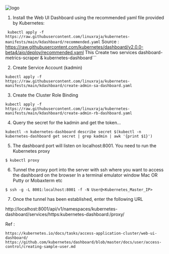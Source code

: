 ![logo](https://cloudwwh.com/wp-content/uploads/2019/10/cropped-logo-3.png)

1) Install the Web UI Dashboard using the recommended yaml file provided by Kubernetes:

``` kubectl apply -f https://raw.githubusercontent.com/linuxraja/kubernetes-manifests/main/kdashboard/recommended.yaml```
    Source :  https://raw.githubusercontent.com/kubernetes/dashboard/v2.0.0-beta4/aio/deploy/recommended.yaml
    This Create two services dashboard-metrics-scraper & kubernetes-dashboard```
        

2) Create Service Account (kadmin)

```
kubectl apply -f https://raw.githubusercontent.com/linuxraja/kubernetes-manifests/main/kdashboard/create-admin-sa-dashboard.yaml   
```

3) Create the Cluster Role Binding 

```
kubectl apply -f https://raw.githubusercontent.com/linuxraja/kubernetes-manifests/main/kdashboard/create-admin-rb-dashboard.yaml
```

4) Query the secret for the kadmin and get the token...

```
kubectl -n kubernetes-dashboard describe secret $(kubectl -n kubernetes-dashboard get secret | grep kadmin | awk '{print $1}')
```

5) The dashboard port will listen on localhost:8001. You need to run the Kubernetes proxy

```
$ kubectl proxy
```

6) Tunnel the proxy port into the server with ssh where you want to access the dashboard on the browser
In a terminal emulator window Mac OR Putty or Mobaxterm etc 

```
$ ssh -g -L 8001:localhost:8001 -f -N User@<Kubernetes_Master_IP>
```

7) Once the tunnel has been established, enter the following URL 

http://localhost:8001/api/v1/namespaces/kubernetes-dashboard/services/https:kubernetes-dashboard:/proxy/


Ref : 
```
https://kubernetes.io/docs/tasks/access-application-cluster/web-ui-dashboard/
https://github.com/kubernetes/dashboard/blob/master/docs/user/access-control/creating-sample-user.md
```
